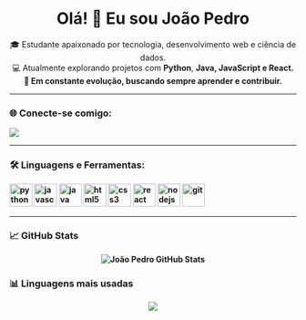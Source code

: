 <h1 align="center">Olá! 👋 Eu sou João Pedro</h1>

<p align="center">
  🎓 Estudante apaixonado por tecnologia, desenvolvimento web e ciência de dados.<br>
  💻 Atualmente explorando projetos com <strong>Python</strong>, <strong>Java<strong>, JavaScript</strong> e <strong>React</strong>.<br>
  🚀 Em constante evolução, buscando sempre aprender e contribuir.
</p>

---

### 🌐 Conecte-se comigo:
<p align="left">
  <a href="https://www.linkedin.com/in/joaopedrosilvadealmeida00/" target="_blank"><img align="center" src="https://img.shields.io/badge/-LinkedIn-0A66C2?style=for-the-badge&logo=linkedin&logoColor=white" /></a>
</p>

---

### 🛠️ Linguagens e Ferramentas:

<p align="left">
  <img src="https://cdn.jsdelivr.net/gh/devicons/devicon/icons/python/python-original.svg" alt="python" width="40" height="40"/>
  <img src="https://cdn.jsdelivr.net/gh/devicons/devicon/icons/javascript/javascript-original.svg" alt="javascript" width="40" height="40"/>
  <img src="https://cdn.jsdelivr.net/gh/devicons/devicon/icons/java/java-original.svg" alt="java" width="40" height="40"/>
  <img src="https://cdn.jsdelivr.net/gh/devicons/devicon/icons/html5/html5-original.svg" alt="html5" width="40" height="40"/>
  <img src="https://cdn.jsdelivr.net/gh/devicons/devicon/icons/css3/css3-original.svg" alt="css3" width="40" height="40"/>
  <img src="https://cdn.jsdelivr.net/gh/devicons/devicon/icons/react/react-original.svg" alt="react" width="40" height="40"/>
  <img src="https://cdn.jsdelivr.net/gh/devicons/devicon/icons/nodejs/nodejs-original.svg" alt="nodejs" width="40" height="40"/>
  <img src="https://cdn.jsdelivr.net/gh/devicons/devicon/icons/git/git-original.svg" alt="git" width="40" height="40"/>
  
</p>

---

### 📈 GitHub Stats

<p align="center">
  <img src="https://github-readme-stats.vercel.app/api?username=joaooopedro&show_icons=true&theme=radical" alt="João Pedro GitHub Stats" />
</p>

### 📊 Linguagens mais usadas

<p align="center">
  <img src="https://github-readme-stats.vercel.app/api/top-langs/?username=joaooopedro&layout=compact&theme=tokyonight&langs_count=8&hide_title=true" />
</p>
